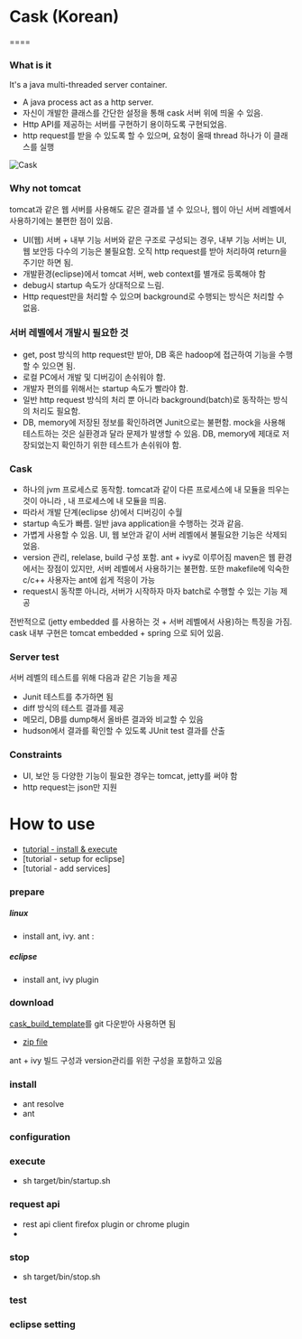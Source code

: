 # Cask (Korean)
====

### What is it

It's a java multi-threaded server container.

- A java process act as a http server.
- 자신이 개발한 클래스를 간단한 설정을 통해 cask 서버 위에 띄울 수 있음. 
- Http API를 제공하는 서버를 구현하기 용이하도록 구현되었음. 
- http request를 받을 수 있도록 할 수 있으며, 요청이 올때 thread 하나가 이 클래스를 실행

![Cask](http://www.luxeinacity.com/images/blogs/2013/Glenmorangie-Cask-Masters-Whisky-Programme-2.jpg)


### Why not tomcat

tomcat과 같은 웹 서버를 사용해도 같은 결과를 낼 수 있으나, 웹이 아닌 서버 레벨에서 사용하기에는 불편한 점이 있음. 

- UI(웹) 서버 + 내부 기능 서버와 같은 구조로 구성되는 경우, 내부 기능 서버는 UI, 웹 보안등 다수의 기능은 불필요함. 
오직 http request를 받아 처리하여 return을 주기만 하면 됨. 
- 개발환경(eclipse)에서 tomcat 서버, web context를 별개로 등록해야 함
- debug시 startup 속도가 상대적으로 느림.
- Http request만을 처리할 수 있으며 background로 수행되는 방식은 처리할 수 없음.

### 서버 레벨에서 개발시 필요한 것

- get, post 방식의 http request만 받아, DB 혹은 hadoop에 접근하여 기능을 수행할 수 있으면 됨.
- 로컬 PC에서 개발 및 디버깅이 손쉬워야 함. 
- 개발자 편의를 위해서는 startup 속도가 빨라야 함. 
- 일반 http request 방식의 처리 뿐 아니라 background(batch)로 동작하는 방식의 처리도 필요함. 
- DB, memory에 저장된 정보를 확인하려면 Junit으로는 불편함. 
mock을 사용해 테스트하는 것은 실환경과 달라 문제가 발생할 수 있음. 
DB, memory에 제대로 저장되었는지 확인하기 위한 테스트가 손쉬워야 함. 

### Cask 

- 하나의 jvm 프로세스로 동작함. 
tomcat과 같이 다른 프로세스에 내 모듈을 띄우는 것이 아니라 , 내 프로세스에 내 모듈을 띄움. 
- 따라서 개발 단계(eclipse 상)에서 디버깅이 수월 
- startup 속도가 빠름. 일반 java application을 수행하는 것과 같음. 
- 가볍게 사용할 수 있음. UI, 웹 보안과 같이 서버 레벨에서 불필요한 기능은 삭제되었음. 
- version 관리, relelase, build 구성 포함. ant + ivy로 이루어짐
maven은 웹 환경에서는 장점이 있지만, 서버 레벨에서 사용하기는 불편함. 
또한 makefile에 익숙한 c/c++ 사용자는 ant에 쉽게 적응이 가능
- request시 동작뿐 아니라, 서버가 시작하자 마자 batch로 수행할 수 있는 기능 제공

전반적으로 (jetty embedded 를 사용하는 것 + 서버 레벨에서 사용)하는 특징을 가짐.
cask 내부 구현은 tomcat embedded + spring 으로 되어 있음.

### Server test  

서버 레벨의 테스트를 위해 다음과 같은 기능을 제공

- Junit 테스트를 추가하면 됨
- diff 방식의 테스트 결과를 제공
- 메모리, DB를 dump해서 올바른 결과와 비교할 수 있음
- hudson에서 결과를 확인할 수 있도록 JUnit test 결과를 산출
    

### Constraints

- UI, 보안 등 다양한 기능이 필요한 경우는 tomcat, jetty를 써야 함
- http request는 json만 지원

# How to use

- [tutorial - install & execute]()
- [tutorial - setup for eclipse]
- [tutorial - add services]

### prepare

##### linux
- install ant, ivy. 
ant :  

##### eclipse 
- install ant, ivy plugin

### download

[cask_build_template](https://github.com/lonslonz/cask_build)를 git 다운받아 사용하면 됨
- [zip file](https://github.com/lonslonz/cask_build/archive/master.zip)

ant + ivy 빌드 구성과 version관리를 위한 구성을 포함하고 있음

### install

- ant resolve
- ant 

### configuration 



### execute

- sh target/bin/startup.sh

### request api 

- rest api client firefox plugin or chrome plugin
-

### stop

- sh target/bin/stop.sh


### test

### eclipse setting











